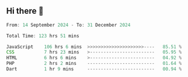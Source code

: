 ## Hi there 👋
<!--START_SECTION:Muni-->

```Javascript
From: 14 September 2024 - To: 31 December 2024

Total Time: 123 hrs 51 mins

JavaScript    106 hrs 6 mins  >>>>>>>>>>>>>>>>>>>>>----   85.51 %
CSS           7 hrs 23 mins   >------------------------   05.95 %
HTML          6 hrs 6 mins    >------------------------   04.92 %
PHP           2 hrs 2 mins    -------------------------   01.64 %
Dart          1 hr 9 mins     -------------------------   00.94 %
```

<!--END_SECTION:Muni-->
